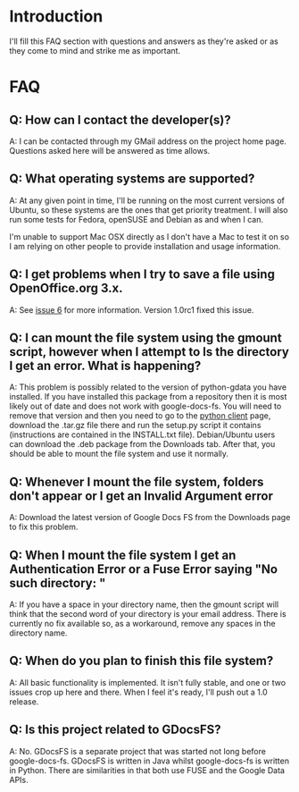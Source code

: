 # Introduction #
I'll fill this FAQ section with questions and answers as they're asked or as they come to mind and strike me as important.

# FAQ #

## Q: How can I contact the developer(s)? ##
A: I can be contacted through my GMail address on the project home page. Questions asked here will be answered as time allows.

## Q: What operating systems are supported? ##
A: At any given point in time, I'll be running on the most current versions of Ubuntu, so these systems are the ones that get priority treatment. I will also run some tests for Fedora, openSUSE and Debian as and when I can.

I'm unable to support Mac OSX directly as I don't have a Mac to test it on so I am relying on other people to provide installation and usage information.

## Q: I get problems when I try to save a file using OpenOffice.org 3.x. ##
A: See [issue 6](https://code.google.com/p/google-docs-fs/issues/detail?id=6) for more information. Version 1.0rc1 fixed this issue.

## Q: I can mount the file system using the gmount script, however when I attempt to ls the directory I get an error. What is happening? ##
A: This problem is possibly related to the version of python-gdata you have installed. If you have installed this package from a repository then it is most likely out of date and does not work with google-docs-fs. You will need to remove that version and then you need to go to the [python client](http://code.google.com/p/gdata-python-client/) page, download the .tar.gz file there and run the setup.py script it contains (instructions are contained in the INSTALL.txt file). Debian/Ubuntu users can download the .deb package from the Downloads tab. After that, you should be able to mount the file system and use it normally.

## Q: Whenever I mount the file system, folders don't appear or I get an Invalid Argument error ##
A: Download the latest version of Google Docs FS from the Downloads page to fix this problem.

## Q: When I mount the file system I get an Authentication Error or a Fuse Error saying "No such directory: <email address>" ##
A: If you have a space in your directory name, then the gmount script will think that the second word of your directory is your email address. There is currently no fix available so, as a workaround, remove any spaces in the directory name.

## Q: When do you plan to finish this file system? ##
A: All basic functionality is implemented. It isn't fully stable, and one or two issues crop up here and there. When I feel it's ready, I'll push out a 1.0 release.

## Q: Is this project related to GDocsFS? ##
A: No. GDocsFS is a separate project that was started not long before google-docs-fs. GDocsFS is written in Java whilst google-docs-fs is written in Python. There are similarities in that both use FUSE and the Google Data APIs.